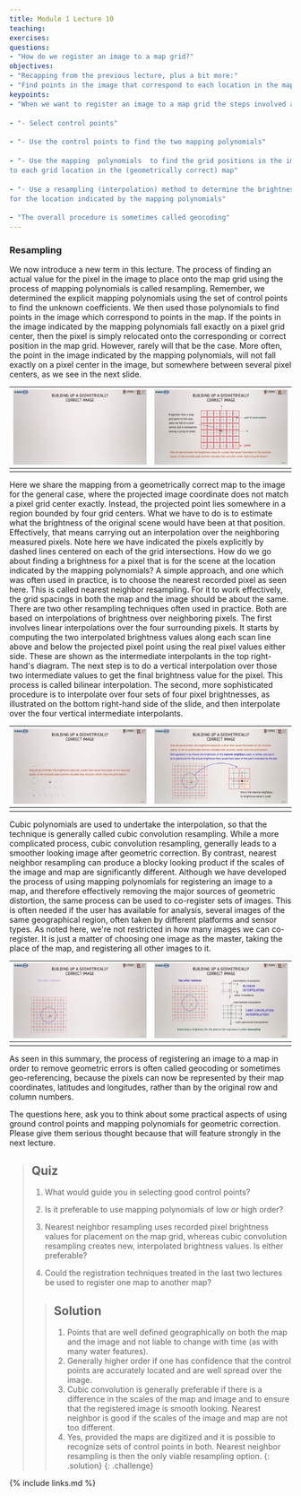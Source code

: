 ```yaml
---
title: Module 1 Lecture 10 
teaching: 
exercises:
questions:
- "How do we register an image to a map grid?"
objectives:
- "Recapping from the previous lecture, plus a bit more:"
- "Find points in the image that correspond to each location in the map grid. "
keypoints:
- "When we want to register an image to a map grid the steps involved are:"

- "- Select control points"

- "- Use the control points to find the two mapping polynomials"

- "- Use the mapping  polynomials  to find the grid positions in the image corresponding
to each grid location in the (geometrically correct) map"

- "- Use a resampling (interpolation) method to determine the brightness value to use
for the location indicated by the mapping polynomials"

- "The overall procedure is sometimes called geocoding"
---
```


### Resampling

We now introduce a new term in this lecture. The process of finding an actual value for the pixel in the image to place onto the map grid using the process of mapping polynomials is called resampling. Remember, we determined the explicit mapping polynomials using the set of control points to find the unknown coefficients. We then used those polynomials to find points in the image which correspond to points in the map. If the points in the image indicated by the mapping polynomials fall exactly on a pixel grid center, then the pixel is simply relocated onto the corresponding or correct position in the map grid. However, rarely will that be the case. More often, the point in the image indicated by the mapping polynomials, will not fall exactly on a pixel center in the image, but somewhere between several pixel centers, as we see in the next slide. 

| ![grid_of_pixel](..\fig\Lec_10\grid_of_pixel.gif) | ![grid_of_pixel](..\fig\Lec_10\grid_of_pixel.png) |
| ------------------------------------------------- | ------------------------------------------------- |
|                                                   |                                                   |

Here we share the mapping from a geometrically correct map to the image for the general case, where the projected image coordinate does not match a pixel grid center exactly. Instead, the projected point lies somewhere in a region bounded by four grid centers. What we have to do is to estimate what the brightness of the original scene would have been at that position. Effectively, that means carrying out an interpolation over the neighboring measured pixels. Note here we have indicated the pixels explicitly by dashed lines centered on each of the grid intersections. How do we go about finding a brightness for a pixel that is for the scene at the location indicated by the mapping polynomials? A simple approach, and one which was often used in practice, is to choose the nearest recorded pixel as seen here. This is called nearest neighbor resampling. For it to work effectively, the grid spacings in both the map and the image should be about the same. There are two other resampling techniques often used in practice. Both are based on interpolations of brightness over neighboring pixels. The first involves linear interpolations over the four surrounding pixels. It starts by computing the two interpolated brightness values along each scan line above and below the projected pixel point using the real pixel values either side. These are shown as the intermediate interpolants in the top right-hand's diagram. The next step is to do a vertical interpolation over those two intermediate values to get the final brightness value for the pixel. This process is called bilinear interpolation. The second, more sophisticated procedure is to interpolate over four sets of four pixel brightnesses, as illustrated on the bottom right-hand side of the slide, and then interpolate over the four vertical intermediate interpolants. 

| ![geometrically_correct_image](..\fig\Lec_10\geometrically_correct_image.gif) | ![geometrically_correct_image](..\fig\Lec_10\geometrically_correct_image.png) |
| ------------------------------------------------------------ | ------------------------------------------------------------ |
|                                                              |                                                              |

Cubic polynomials are used to undertake the interpolation, so that the technique is generally called cubic convolution resampling. While a more complicated process, cubic convolution resampling, generally leads to a smoother looking image after geometric correction. By contrast, nearest neighbor resampling can produce a blocky looking product if the scales of the image and map are significantly different. Although we have developed the process of using mapping polynomials for registering an image to a map, and therefore effectively removing the major sources of geometric distortion, the same process can be used to co-register sets of images. This is often needed if the user has available for analysis, several images of the same geographical region, often taken by different platforms and sensor types. As noted here, we're not restricted in how many images we can co-register. It is just a matter of choosing one image as the master, taking the place of the map, and registering all other images to it. 

| ![two_other_methods](..\fig\Lec_10\two_other_methods.gif) | ![two_other_methods](..\fig\Lec_10\two_other_methods.png) |
| --------------------------------------------------------- | --------------------------------------------------------- |
|                                                           |                                                           |

As seen in this summary, the process of registering an image to a map in order to remove geometric errors is often called geocoding or sometimes geo-referencing, because the pixels can now be represented by their map coordinates, latitudes and longitudes, rather than by the original row and column numbers. 

The questions here, ask you to think about some practical aspects of using ground control points and mapping polynomials for geometric correction. Please give them serious thought because that will feature strongly in the next lecture. 

> ## Quiz
>
> 1. What would guide you in selecting good control points?
>
> 2. Is it preferable to use mapping polynomials of low or high order?
>
> 3. Nearest neighbor resampling uses recorded pixel brightness values for placement on the map grid, whereas cubic convolution resampling creates new, interpolated brightness values. Is either preferable?
>
> 4. Could the registration techniques treated in the last two lectures be used  to register one map to another map?
>
> > ## Solution
> >
> > 1. Points that are well defined geographically on both the map and the image and not liable to change with time (as with many water features).
> > 2. Generally higher order if one has confidence that the control points are accurately  located and are well spread over the image. 
> > 3. Cubic convolution is generally preferable if there is a difference in the scales of the map and image and to ensure that the registered image is smooth looking.  Nearest neighbor is good if the scales of the image and map are not too different.
> > 4. Yes, provided the maps are digitized and it is possible to recognize sets of control points in both.  Nearest neighbor resampling is then the only viable resampling option.
> {: .solution}
{: .challenge}

{% include links.md %}
